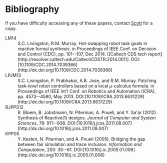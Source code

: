 Bibliography
============

If you have difficulty accessing any of these papers, contact [Scott](https://scottman.net/) for a copy.

<dl>

<dt id="LM14">LM14<dt><dd>S.C. Livingston, R.M. Murray. Hot-swapping robot task goals in reactive formal synthesis. in Proceedings of IEEE Conf. on Decision and Control (CDC), pp. 101--107, Dec 2014. [[Caltech CDS tech report](http://resolver.caltech.edu/CaltechCDSTR:2014.001)]. DOI:[10.1109/CDC.2014.7039366](http://dx.doi.org/10.1109/CDC.2014.7039366)</dd>

<dt id="LPJM13">LPJM13</dt><dd>S.C. Livingston, P. Prabhakar, A.B. Jose, and R.M. Murray. Patching task-level robot controllers based on a local μ-calculus formula. in Proceedings of IEEE Int'l Conf. on Robotics and Automation (ICRA), pp. 4573--4580, May 2013. DOI:[10.1109/ICRA.2013.6631229](http://dx.doi.org/10.1109/ICRA.2013.6631229)</dd>

<dt id="BJPPS12">BJPPS12</dt><dd>R. Bloem, B. Jobstmann, N. Piterman, A. Pnueli, and Y. Sa'ar (2012). Synthesis of Reactive(1) designs. <em>Journal of Computer and System Sciences</em>, 78: 911--938. DOI:[10.1016/j.jcss.2011.08.007](http://dx.doi.org/10.1016/j.jcss.2011.08.007)</dd>

<dt id="KPP05">KPP05</dt><dd>Y. Kesten, N. Piterman, and A. Pnueli (2005). Bridging the gap between fair simulation and trace inclusion. <em>Information and Computation</em>, 200: 35--61. DOI:[10.1016/j.ic.2005.01.006](http://dx.doi.org/10.1016/j.ic.2005.01.006)</dd>


</dl>
